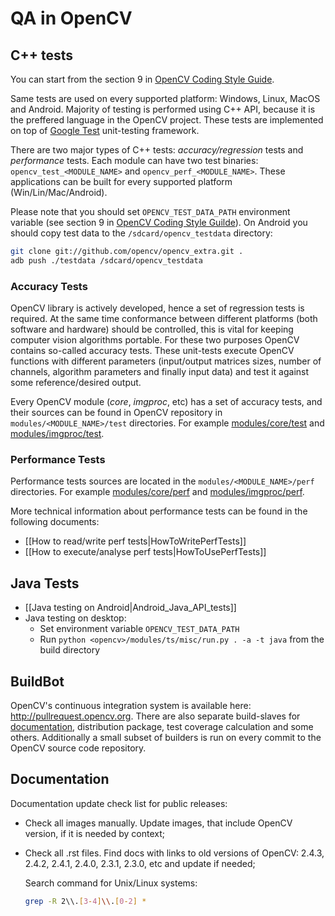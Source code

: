QA in OpenCV
============

C++ tests
---------

You can start from the section 9 in [OpenCV Coding Style Guide](https://github.com/opencv/opencv/wiki/CodingStyleGuide).

Same tests are used on every supported platform: Windows, Linux, MacOS and Android. Majority of testing is performed using C++ API, because it is the preffered language in the OpenCV project. These tests are implemented on top of [Google Test](https://github.com/google/googletest) unit-testing framework.

There are two major types of C++ tests: _accuracy/regression_ tests and _performance_ tests. Each module can have two test binaries: `opencv_test_<MODULE_NAME>` and `opencv_perf_<MODULE_NAME>`. These applications can be built for every supported platform (Win/Lin/Mac/Android).

Please note that you should set `OPENCV_TEST_DATA_PATH` environment variable (see section 9 in [OpenCV Coding Style Guilde](https://github.com/opencv/opencv/wiki/CodingStyleGuide)). On Android you should copy test data to the `/sdcard/opencv_testdata` directory:

```.sh
git clone git://github.com/opencv/opencv_extra.git .
adb push ./testdata /sdcard/opencv_testdata
```

### Accuracy Tests

OpenCV library is actively developed, hence a set of regression tests is required. At the same time conformance between different platforms (both software and hardware) should be controlled, this is vital for keeping computer vision algorithms portable. For these two purposes OpenCV contains so-called accuracy tests. These unit-tests execute OpenCV functions with different parameters (input/output matrices sizes, number of channels, algorithm parameters and finally input data) and test it against some reference/desired output.

Every OpenCV module (_core_, _imgproc_, etc) has a set of accuracy tests, and their sources can be found in OpenCV repository in `modules/<MODULE_NAME>/test` directories. For example [modules/core/test](https://github.com/opencv/opencv/tree/master/modules/core/test) and [modules/imgproc/test](https://github.com/opencv/opencv/tree/master/modules/imgproc/test).

### Performance Tests

Performance tests sources are located in the `modules/<MODULE_NAME>/perf` directories. For example  [modules/core/perf](https://github.com/opencv/opencv/tree/master/modules/core/perf) and [modules/imgproc/perf](https://github.com/opencv/opencv/tree/master/modules/imgproc/perf).

More technical information about performance tests can be found in the following documents:
- [[How to read/write perf tests|HowToWritePerfTests]]
- [[How to execute/analyse perf tests|HowToUsePerfTests]]

Java Tests
----------

-   [[Java testing on Android|Android_Java_API_tests]]
-   Java testing on desktop:
    - Set environment variable `OPENCV_TEST_DATA_PATH`
    - Run `python <opencv>/modules/ts/misc/run.py . -a -t java` from the build directory

BuildBot
--------

OpenCV's continuous integration system is available here: http://pullrequest.opencv.org. There are also separate build-slaves for [documentation](https://docs.opencv.org/), distribution package, test coverage calculation and some others. Additionally a small subset of builders is run on every commit to the OpenCV source code repository.

Documentation
-------------

Documentation update check list for public releases:

- Check all images manually. Update images, that include OpenCV version, if it is needed by context;

- Check all .rst files. Find docs with links to old versions of OpenCV: 2.4.3, 2.4.2, 2.4.1, 2.4.0, 2.3.1, 2.3.0, etc and update if needed;

  Search command for Unix/Linux systems:
  ```.sh
  grep -R 2\\.[3-4]\\.[0-2] *
  ```
